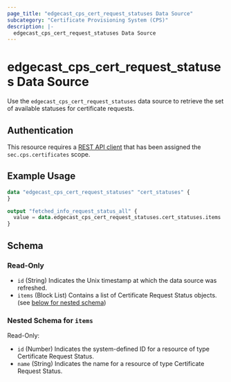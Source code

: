 ```yaml
---
page_title: "edgecast_cps_cert_request_statuses Data Source"
subcategory: "Certificate Provisioning System (CPS)"
description: |-
  edgecast_cps_cert_request_statuses Data Source
---
```


# edgecast_cps_cert_request_statuses Data Source

Use the `edgecast_cps_cert_request_statuses` data source to retrieve the set of available statuses for certificate requests.

## Authentication

This resource requires a [REST API client](../guides/authentication#rest-api-oauth-20-client-credentials) that has been assigned the `sec.cps.certificates` scope.

## Example Usage

```terraform
data "edgecast_cps_cert_request_statuses" "cert_statuses" {
}

output "fetched_info_request_status_all" {
  value = data.edgecast_cps_cert_request_statuses.cert_statuses.items
}
```

<!-- schema generated by tfplugindocs -->
## Schema

### Read-Only

- `id` (String) Indicates the Unix timestamp at which the data source was refreshed.
- `items` (Block List) Contains a list of Certificate Request Status objects. (see [below for nested schema](#nestedblock--items))

<a id="nestedblock--items"></a>
### Nested Schema for `items`

Read-Only:

- `id` (Number) Indicates the system-defined ID for a resource of type Certificate Request Status.
- `name` (String) Indicates the name for a resource of type Certificate Request Status.
